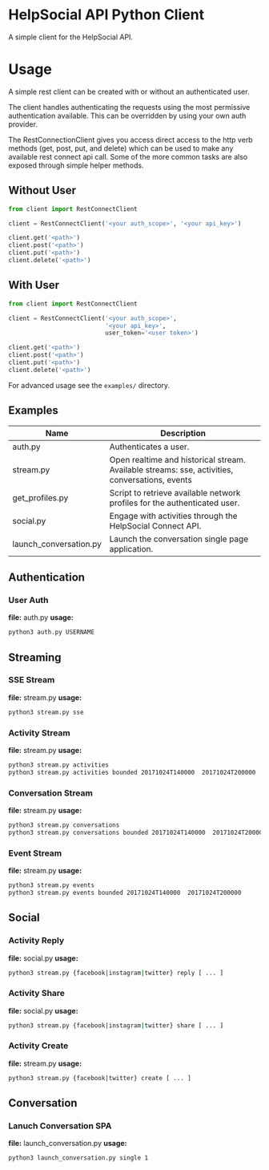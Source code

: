 HelpSocial API Python Client
==========

A simple client for the HelpSocial API.

# Usage

A simple rest client can be created with or without an authenticated
user.

The client handles authenticating the requests using the most permissive
authentication available. This can be overridden by using your own
auth provider.

The RestConnectionClient gives you access direct access to the http
verb methods (get, post, put, and delete) which can be used to make
any available rest connect api call. Some of the more common tasks
are also exposed through simple helper methods.


## Without User

```python
from client import RestConnectClient

client = RestConnectClient('<your auth_scope>', '<your api_key>')

client.get('<path>')
client.post('<path>')
client.put('<path>')
client.delete('<path>')
```

## With User

```python
from client import RestConnectClient

client = RestConnectClient('<your auth_scope>',
                           '<your api_key>',
                           user_token='<user token>')

client.get('<path>')
client.post('<path>')
client.put('<path>')
client.delete('<path>')
```

For advanced usage see the `examples/` directory.

## Examples

| Name | Description |
| ---- | ----------- |
| auth.py | Authenticates a user. |
| stream.py | Open realtime and historical stream. Available streams: sse, activities, conversations, events  |
| get_profiles.py | Script to retrieve available network profiles for the authenticated user. |
| social.py | Engage with activities through the HelpSocial Connect API. |
| launch_conversation.py | Launch the conversation single page application. |


## Authentication

### User Auth

**file:** auth.py
**usage:**
```bash
python3 auth.py USERNAME
```

## Streaming

### SSE Stream

**file:** stream.py
**usage:**
```bash
python3 stream.py sse
```

### Activity Stream

**file:** stream.py
**usage:**
```bash
python3 stream.py activities
python3 stream.py activities bounded 20171024T140000  20171024T200000
```

### Conversation Stream

**file:** stream.py
**usage:**
```bash
python3 stream.py conversations
python3 stream.py conversations bounded 20171024T140000  20171024T200000
```

### Event Stream

**file:** stream.py
**usage:**
```bash
python3 stream.py events
python3 stream.py events bounded 20171024T140000  20171024T200000
```

## Social

### Activity Reply

**file:** social.py
**usage:**
```bash
python3 stream.py {facebook|instagram|twitter} reply [ ... ]
```

### Activity Share

**file:** social.py
**usage:**
```bash
python3 stream.py {facebook|instagram|twitter} share [ ... ]
```

### Activity Create

**file:** stream.py
**usage:**
```bash
python3 stream.py {facebook|twitter} create [ ... ]
```

## Conversation

### Lanuch Conversation SPA

**file:** launch_conversation.py
**usage:**
```bash
python3 launch_conversation.py single 1
```


